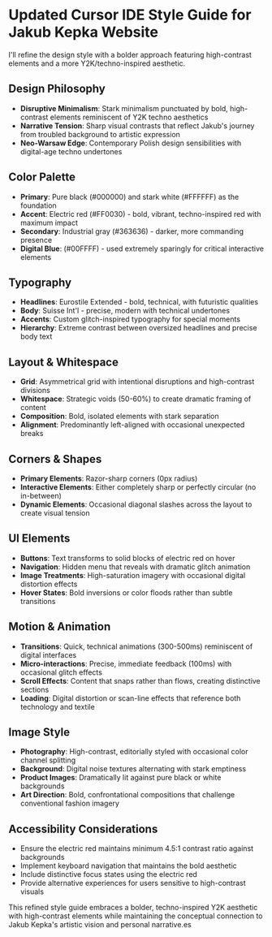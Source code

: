 # Updated Cursor IDE Style Guide for Jakub Kepka Website

I'll refine the design style with a bolder approach featuring high-contrast elements and a more Y2K/techno-inspired aesthetic.

## Design Philosophy
- **Disruptive Minimalism**: Stark minimalism punctuated by bold, high-contrast elements reminiscent of Y2K techno aesthetics
- **Narrative Tension**: Sharp visual contrasts that reflect Jakub's journey from troubled background to artistic expression
- **Neo-Warsaw Edge**: Contemporary Polish design sensibilities with digital-age techno undertones

## Color Palette
- **Primary**: Pure black (#000000) and stark white (#FFFFFF) as the foundation
- **Accent**: Electric red (#FF0030) - bold, vibrant, techno-inspired red with maximum impact
- **Secondary**: Industrial gray (#363636) - darker, more commanding presence
- **Digital Blue**: (#00FFFF) - used extremely sparingly for critical interactive elements

## Typography
- **Headlines**: Eurostile Extended - bold, technical, with futuristic qualities
- **Body**: Suisse Int'l - precise, modern with technical undertones
- **Accents**: Custom glitch-inspired typography for special moments
- **Hierarchy**: Extreme contrast between oversized headlines and precise body text

## Layout & Whitespace
- **Grid**: Asymmetrical grid with intentional disruptions and high-contrast divisions
- **Whitespace**: Strategic voids (50-60%) to create dramatic framing of content
- **Composition**: Bold, isolated elements with stark separation
- **Alignment**: Predominantly left-aligned with occasional unexpected breaks

## Corners & Shapes
- **Primary Elements**: Razor-sharp corners (0px radius)
- **Interactive Elements**: Either completely sharp or perfectly circular (no in-between)
- **Dynamic Elements**: Occasional diagonal slashes across the layout to create visual tension

## UI Elements
- **Buttons**: Text transforms to solid blocks of electric red on hover
- **Navigation**: Hidden menu that reveals with dramatic glitch animation
- **Image Treatments**: High-saturation imagery with occasional digital distortion effects
- **Hover States**: Bold inversions or color floods rather than subtle transitions

## Motion & Animation
- **Transitions**: Quick, technical animations (300-500ms) reminiscent of digital interfaces
- **Micro-interactions**: Precise, immediate feedback (100ms) with occasional glitch effects
- **Scroll Effects**: Content that snaps rather than flows, creating distinctive sections
- **Loading**: Digital distortion or scan-line effects that reference both technology and textile

## Image Style
- **Photography**: High-contrast, editorially styled with occasional color channel splitting
- **Background**: Digital noise textures alternating with stark emptiness
- **Product Images**: Dramatically lit against pure black or white backgrounds
- **Art Direction**: Bold, confrontational compositions that challenge conventional fashion imagery

## Accessibility Considerations
- Ensure the electric red maintains minimum 4.5:1 contrast ratio against backgrounds
- Implement keyboard navigation that maintains the bold aesthetic
- Include distinctive focus states using the electric red
- Provide alternative experiences for users sensitive to high-contrast visuals

This refined style guide embraces a bolder, techno-inspired Y2K aesthetic with high-contrast elements while maintaining the conceptual connection to Jakub Kepka's artistic vision and personal narrative.es